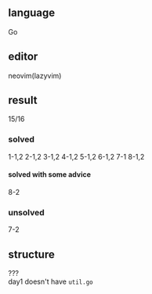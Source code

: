 ## language
Go
## editor
neovim(lazyvim)
## result
15/16
### solved
1-1,2 2-1,2 3-1,2 4-1,2 5-1,2 6-1,2 7-1 8-1,2
#### solved with some advice
8-2
### unsolved
7-2

## structure
???  
day1 doesn't have `util.go`  
